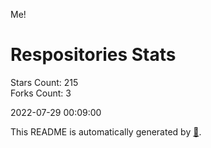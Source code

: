 Me!

# Respositories Stats
Stars Count: 215  
Forks Count: 3

2022-07-29 00:09:00  

This README is automatically generated by [🐰](https://github.com/rnitta/rnitta).
